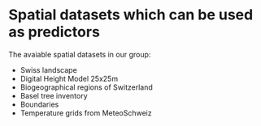 # Spatial datasets which can be used as predictors

The avaiable spatial datasets in our group:

- Swiss landscape
- Digital Height Model 25x25m
- Biogeographical regions of Switzerland
- Basel tree inventory
- Boundaries
- Temperature grids from MeteoSchweiz